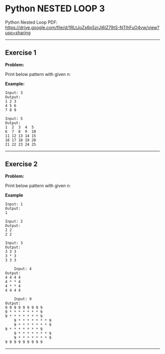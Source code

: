 # Python NESTED LOOP 3

Python Nested Loop PDF:
https://drive.google.com/file/d/1RLtJoZs6p5zrJi6IZ79tS-NTlhFuO4vw/view?usp=sharing


---

## Exercise 1

**Problem:**

Print below pattern with given n:

**Example:**

 	Input: 3
  	Output: 
	1 2 3
 	4 5 6
  	7 8 9
      
 	Input: 5
  	Output: 
	1  2  3  4  5 
 	6  7  8  9  10
  	11 12 13 14 15
   	16 17 18 19 20 
	21 22 23 24 25


---

## Exercise 2

**Problem:**

Print below pattern with given n:

**Example**

	Input: 1
 	Output:
	1

 	Input: 2
 	Output:
	2 2
 	2 2

   	Input: 3
 	Output:
	3 3 3
 	3 * 3
  	3 3 3

      	Input: 4
 	Output:
	4 4 4 4
 	4 * * 4
  	4 * * 4
   	4 4 4 4

        Input: 9
 	Output:
	9 9 9 9 9 9 9 9 9 
 	9 * * * * * * * 9 
   	9 * * * * * * * 9 
     	9 * * * * * * * 9 
       	9 * * * * * * * 9 
	9 * * * * * * * 9 
    	9 * * * * * * * 9 
      	9 * * * * * * * 9 
	9 9 9 9 9 9 9 9 9 

---
